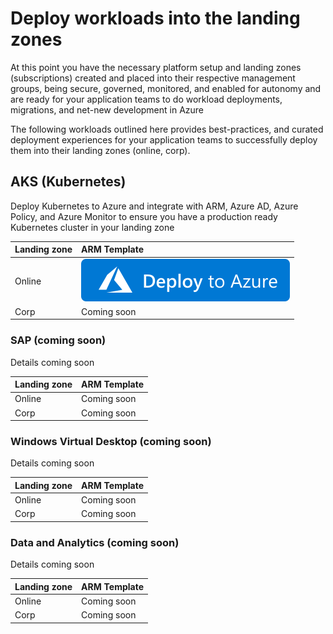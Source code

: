 # Deploy workloads into the landing zones

At this point you have the necessary platform setup and landing zones (subscriptions) created and placed into their respective management groups, being secure, governed, monitored, and enabled for autonomy and are ready for your application teams to do workload deployments, migrations, and net-new development in Azure

The following workloads outlined here provides best-practices, and curated deployment experiences for your application teams to successfully deploy them into their landing zones (online, corp).

## AKS (Kubernetes)

Deploy Kubernetes to Azure and integrate with ARM, Azure AD, Azure Policy, and Azure Monitor to ensure you have a production ready Kubernetes cluster in your landing zone

| Landing zone | ARM Template |
|:-------------------------|:-------------|
| Online |[![Deploy To Azure](https://raw.githubusercontent.com/Azure/azure-quickstart-templates/master/1-CONTRIBUTION-GUIDE/images/deploytoazure.svg?sanitize=true)](https://portal.azure.com/#blade/Microsoft_Azure_CreateUIDef/CustomDeploymentBlade/uri/https%3A%2F%2Fraw.githubusercontent.com%2FAzure%2FEnterprise-Scale%2Fmain%2Fdocs%2Freference%2Flzs%2FarmTemplates%2Feslz.json/createUIDefinitionUri/https%3A%2F%2Fraw.githubusercontent.com%2FAzure%2FEnterprise-Scale%2Fmain%2Fdocs%2Freference%2Flzs%2FarmTemplates%2Fportal-eslz.json)
| Corp  | Coming soon

### SAP (coming soon)

Details coming soon

| Landing zone | ARM Template |
|:-------------------------|:-------------|
| Online | Coming soon
| Corp  | Coming soon


### Windows Virtual Desktop (coming soon)

Details coming soon

| Landing zone | ARM Template |
|:-------------------------|:-------------|
| Online | Coming soon
| Corp  | Coming soon


### Data and Analytics (coming soon)

Details coming soon

| Landing zone | ARM Template |
|:-------------------------|:-------------|
| Online | Coming soon
| Corp  | Coming soon
